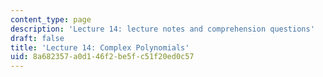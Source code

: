 ```yaml
---
content_type: page
description: 'Lecture 14: lecture notes and comprehension questions'
draft: false
title: 'Lecture 14: Complex Polynomials'
uid: 8a682357-a0d1-46f2-be5f-c51f20ed0c57
---
```

